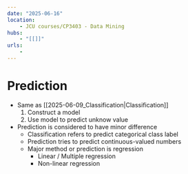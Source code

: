 ```yaml
---
date: "2025-06-16"
location: 
    - JCU courses/CP3403 - Data Mining
hubs: 
    - "[[]]"
urls:
    - 
---
```


# Prediction
+ Same as [[2025-06-09_Classification|Classification]]
    1. Construct a model
    2. Use model to predict unknow value
+ Prediction is considered to have minor difference
    + Classification refers to predict categorical class label
    + Prediction tries to predict continuous-valued numbers
    + Major method or prediction is regression
        + Linear / Multiple regression
        + Non-linear regression

